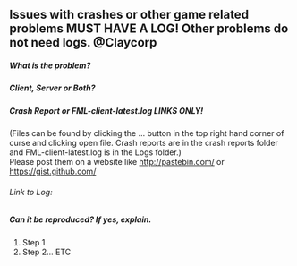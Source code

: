 ## Issues with crashes or other game related problems MUST HAVE A LOG! Other problems do not need logs. @Claycorp
##### What is the problem?

##### Client, Server or Both?

##### Crash Report or FML-client-latest.log LINKS ONLY! 
(Files can be found by clicking the ... button in the top right hand corner of curse and clicking open file. Crash reports are in the crash reports folder and FML-client-latest.log is in the Logs folder.)   
Please post them on a website like http://pastebin.com/ or https://gist.github.com/

###### Link to Log:

##### Can it be reproduced? If yes, explain.
1. Step 1
2. Step 2... ETC
